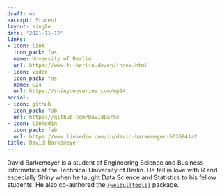 ```yaml
---
draft: no
excerpt: Student
layout: single
date: '2021-11-12'
links:
- icon: link
  icon_pack: fas
  name: Unversity of Berlin
  url: https://www.fu-berlin.de/en/index.html
- icon: video
  icon_pack: fas
  name: E24
  url: https://shinydevseries.com/ep24
social:
- icon: github
  icon_pack: fab
  url: https://github.com/DavidBarke
- icon: linkedin
  icon_pack: fab
  url: https://www.linkedin.com/in/david-barkemeyer-6036941a2
title: David Barkemeyer
---
```


David Barkemeyer is a student of Engineering Science and Business Informatics at the Technical University of Berlin. He fell in love with R and especially Shiny when he taught Data Science and Statistics to his fellow students. He also co-authored the [`{weibulltools}`](https://tim-tu.github.io/weibulltools/) package.
